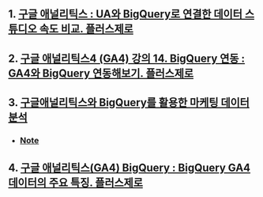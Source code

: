 ## 1. [구글 애널리틱스 : UA와 BigQuery로 연결한 데이터 스튜디오 속도 비교. 플러스제로](https://www.youtube.com/watch?v=lLPch1J2E6U&ab_channel=PlusZero)

## 2. [구글 애널리틱스4 (GA4) 강의 14. BigQuery 연동 : GA4와 BigQuery 연동해보기. 플러스제로](https://www.youtube.com/watch?v=NKElVGkiNFU&ab_channel=PlusZero)

## 3. [구글애널리틱스와 BigQuery를 활용한 마케팅 데이터분석](https://www.youtube.com/watch?v=DS18mM2PE1I&ab_channel=%EB%A9%94%EA%B0%80%EC%A1%B4)
- ### [Note](./ga_bigquery/GA_BigQuery_Marketing_Analytics.md)

## 4. [구글 애널리틱스(GA4) BigQuery : BigQuery GA4 데이터의 주요 특징. 플러스제로](https://www.youtube.com/watch?v=FUkYiUZk3rU&ab_channel=PlusZero)